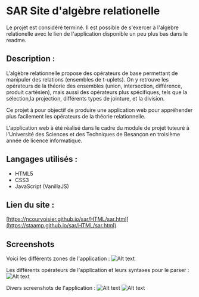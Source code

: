 # SAR Site d'algèbre relationelle

Le projet est considéré terminé.
Il est possible de s'exercer à l'algèbre relationelle avec le lien de l'application disponible un peu plus bas dans le readme.


## Description :
L’algèbre relationnelle propose des opérateurs de base permettant de manipuler des relations (ensembles de t-uplets). On y retrouve les opérateurs de la théorie des ensembles (union, intersection, différence, produit cartésien), mais aussi des opérateurs plus spécifiques, tels que la sélection,la projection, différents types de jointure, et la division.
	
Ce projet à pour objectif de produire une application web pour appréhender plus facilement les opérateurs de la théorie relationnelle.

L'application web à été réalisé dans le cadre du module de projet tuteuré à l'Université des Sciences et des Techniques de Besançon en troisième année de licence informatique.

## Langages utilisés : 

+ HTML5
+ CSS3
+ JavaScript (VanillaJS)


## Lien du site :
[https://ncourvoisier.github.io/sar/HTML/sar.html](https://staamp.github.io/sar/HTML/sar.html)


## Screenshots


	
Voici les différents zones de l'application :
![Alt text](https://staamp.github.io/sar/doc/ExplicationFenetreSAR.png "Menu du site")


Les différents opérateurs de l'application et leurs syntaxes pour le parser : 
![Alt text](https://staamp.github.io/sar/doc/schemaOperationPSyntaxe.png "Opérateur de l'algbre relationelle")


Divers screenshots de l'application :
![Alt text](https://staamp.github.io/sar/doc/resultateoperation.png "Opérateur de l'algbre relationelle")
![Alt text](https://staamp.github.io/sar/doc/schemaResultaCartesien.png "Opérateur de l'algbre relationelle")










